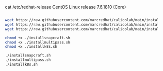
cat /etc/redhat-release
CentOS Linux release 7.6.1810 (Core)



```bash

wget https://raw.githubusercontent.com/marcredhat/calicolab/main/installsnapcraft.sh
wget https://raw.githubusercontent.com/marcredhat/calicolab/main/installmultipass.sh
wget https://raw.githubusercontent.com/marcredhat/calicolab/main/installk8s.sh

chmod +x ./installsnapcraft.sh
chmod +x ./installmultipass.sh
chmod +x ./installk8s.sh

./installsnapcraft.sh
./installmultipass.sh
./installk8s.sh
```
